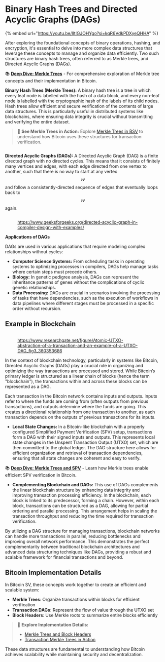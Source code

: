 # Binary Hash Trees and Directed Acyclic Graphs (DAGs)

{% embed url="https://youtu.be/IltIGJOHYgo?si=kqR6VdkPDXyeQHHA" %}

After exploring the foundational concepts of binary operations, hashing, and encryption, it's essential to delve into more complex data structures that leverage these concepts to manage and organize data efficiently. Two such structures are binary hash trees, often referred to as Merkle trees, and Directed Acyclic Graphs (DAGs).

📚 **[Deep Dive: Merkle Trees](../../../../skills-center/bsv-academy/merkle-trees/README.md)** - For comprehensive exploration of Merkle tree concepts and their implementation in Bitcoin.

**Binary Hash Trees (Merkle Trees):** A binary hash tree is a tree in which every leaf node is labelled with the hash of a data block, and every non-leaf node is labelled with the cryptographic hash of the labels of its child nodes. Hash trees allow efficient and secure verification of the contents of large data structures. This is particularly useful in distributed systems like blockchains, where ensuring data integrity is crucial without transmitting and verifying the entire dataset.

> 🔬 **See Merkle Trees in Action:** Explore [Merkle Trees in BSV](../../../../skills-center/bsv-academy/merkle-trees/merkles-trees-in-bsv/README.md) to understand how Bitcoin uses these structures for transaction verification.

<figure><img src="../../../.gitbook/assets/image (178).png" alt=""><figcaption></figcaption></figure>

**Directed Acyclic Graphs (DAGs):** A Directed Acyclic Graph (DAG) is a finite directed graph with no directed cycles. This means that it consists of finitely many vertices and edges, with each edge directed from one vertex to another, such that there is no way to start at any vertex $$𝑣v$$ and follow a consistently-directed sequence of edges that eventually loops back to $$𝑣v$$ again.

<figure><img src="../../../.gitbook/assets/image (177).png" alt=""><figcaption><p><a href="https://www.geeksforgeeks.org/directed-acyclic-graph-in-compiler-design-with-examples/">https://www.geeksforgeeks.org/directed-acyclic-graph-in-compiler-design-with-examples/</a></p></figcaption></figure>

**Applications of DAGs**

DAGs are used in various applications that require modeling complex relationships without cycles:

* **Computer Science Systems:** From scheduling tasks in operating systems to optimizing processes in compilers, DAGs help manage tasks where certain steps must precede others.
* **Biology:** In genetic pedigree analysis, DAGs can represent the inheritance patterns of genes without the complications of cyclic genetic relationships.
* **Data Processing:** DAGs are crucial in scenarios involving the processing of tasks that have dependencies, such as the execution of workflows in data pipelines where different stages must be processed in a specific order without recursion.

## **Example in Blockchain**

<figure><img src="../../../.gitbook/assets/image (179).png" alt=""><figcaption><p><a href="https://www.researchgate.net/figure/Atomic-UTXO-abstraction-of-a-transaction-and-an-example-of-a-UTXO-DAG_fig3_360353686">https://www.researchgate.net/figure/Atomic-UTXO-abstraction-of-a-transaction-and-an-example-of-a-UTXO-DAG_fig3_360353686</a></p></figcaption></figure>

In the context of blockchain technology, particularly in systems like Bitcoin, Directed Acyclic Graphs (DAGs) play a crucial role in organizing and optimizing the way transactions are processed and stored. While Bitcoin’s primary ledger is structured as a linear chain of blocks (hence the term "blockchain"), the transactions within and across these blocks can be represented as a DAG.

Each transaction in the Bitcoin network contains inputs and outputs. Inputs refer to where the funds are coming from (often outputs from previous transactions), and outputs determine where the funds are going. This creates a directional relationship from one transaction to another, as each transaction depends on the outputs of previous transactions for its inputs.

* **Local State Changes:** In a Bitcoin-like blockchain with a properly configured Simplified Payment Verification (SPV) setup, transactions form a DAG with their signed inputs and outputs. This represents local state changes in the Unspent Transaction Output (UTXO) set, which are then committed to the global ledger. The DAG structure here allows for efficient organization and retrieval of transaction dependencies, ensuring that all state changes are coherent and easy to verify.

📚 **[Deep Dive: Merkle Trees and SPV](../../../../skills-center/bsv-academy/merkle-trees/merkle-trees-and-simplified-payment-verification/README.md)** - Learn how Merkle trees enable efficient SPV verification in Bitcoin.
* **Complementing Blockchain and DAGs:** This use of DAGs complements the linear blockchain structure by enhancing data integrity and improving transaction processing efficiency. In the blockchain, each block is linked to its predecessor, forming a chain. However, within each block, transactions can be structured as a DAG, allowing for partial ordering and parallel processing. This arrangement helps in scaling the transaction throughput and reducing the time required for transaction verification.

By utilizing a DAG structure for managing transactions, blockchain networks can handle more transactions in parallel, reducing bottlenecks and improving overall network performance. This demonstrates the perfect complementarity between traditional blockchain architectures and advanced data structuring techniques like DAGs, providing a robust and scalable framework for financial transactions and beyond.

## Bitcoin Implementation Details

In Bitcoin SV, these concepts work together to create an efficient and scalable system:

- **Merkle Trees**: Organize transactions within blocks for efficient verification
- **Transaction DAGs**: Represent the flow of value through the UTXO set
- **Block Headers**: Use Merkle roots to summarize entire blocks efficiently

> 🔬 **Explore Implementation Details:**
> - [Merkle Trees and Block Headers](../../../../skills-center/bsv-academy/merkle-trees/merkle-trees-and-the-block-header/README.md)
> - [Transaction Merkle Trees in Action](../../../../skills-center/bsv-academy/merkle-trees/merkles-trees-in-bsv/transaction-merkle-trees-in-action.md)

These data structures are fundamental to understanding how Bitcoin achieves scalability while maintaining security and decentralization.
